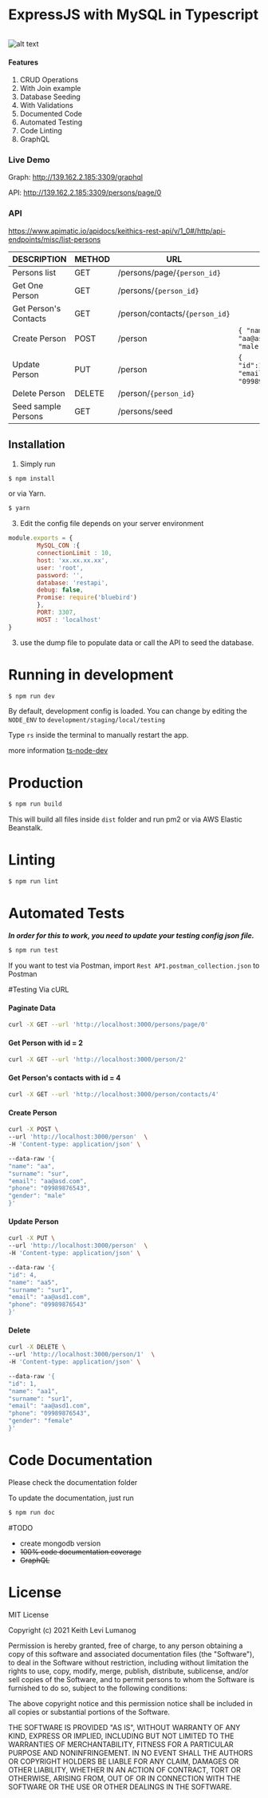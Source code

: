 # ExpressJS with MySQL in Typescript
[![<TypescriptMySQLExpress>](https://circleci.com/gh/keithics/express-typescript-mysql.svg?style=svg)](<LINK>)

![alt text][logo]

[logo]: https://github.com/keithics/express-typescript-mysql/blob/Staging/logo/logo.png "Logo"
#### Features
1. CRUD Operations
2. With Join example
3. Database Seeding
4. With Validations
5. Documented Code
6. Automated Testing
7. Code Linting
8. GraphQL

### Live Demo
Graph: http://139.162.2.185:3309/graphql

API: http://139.162.2.185:3309/persons/page/0


### API
https://www.apimatic.io/apidocs/keithics-rest-api/v/1_0#/http/api-endpoints/misc/list-persons


| DESCRIPTION | METHOD | URL | JSON PARAMS |
| ------ | ------ |------ |------ |
| Persons list | GET | /persons/page/`{person_id}` | |
| Get One Person | GET | /persons/`{person_id}` | |
| Get Person's Contacts | GET | /person/contacts/`{person_id}` | |
| Create Person | POST | /person | `{ "name":"aa","surname":"sur","email": "aa@asd.com","phone": "09989876543","gender": "male"}`
| Update Person | PUT | /person | `{ "id":1,"name":"aa1","surname":"sur1","email": "email1@gmail.com","phone": "09989876543","gender": "male"}`
| Delete Person | DELETE | /person/`{person_id}` | |
| Seed sample Persons | GET | /persons/seed | |

## Installation

1. Simply run
```bash
$ npm install 
```

or via Yarn.
```bash
$ yarn 
```
3. Edit the config file depends on your server environment
```javascript
module.exports = {
        MySQL_CON :{
        connectionLimit : 10,
        host: 'xx.xx.xx.xx',
        user: 'root',
        password: '',
        database: 'restapi',
        debug: false,
        Promise: require('bluebird')
        },
        PORT: 3307,
        HOST : 'localhost'
}

```

3. use the dump file to populate data or call the API to seed the database.

# Running in development
```bash
$ npm run dev
```
By default, development config is loaded. You can change by editing the `NODE_ENV` to `development/staging/local/testing`

Type `rs` inside the terminal to manually restart the app.

more information [ts-node-dev](https://www.npmjs.com/package/ts-node-dev)

# Production

```bash
$ npm run build
```
This will build all files inside `dist` folder and run pm2 or via AWS Elastic Beanstalk.

# Linting

```bash
$ npm run lint
```

# Automated Tests
**_In order for this to work, you need to update your testing config json file._**

```bash
$ npm run test
```

If you want to test via Postman, import `Rest API.postman_collection.json` to Postman

#Testing Via cURL

#### Paginate Data
```bash
curl -X GET --url 'http://localhost:3000/persons/page/0'
````

#### Get Person with id = 2
```bash
curl -X GET --url 'http://localhost:3000/person/2'
````

#### Get Person's contacts with id = 4
```bash
curl -X GET --url 'http://localhost:3000/person/contacts/4' 
````

#### Create Person
```bash
curl -X POST \
--url 'http://localhost:3000/person'  \
-H 'Content-type: application/json' \

--data-raw '{
"name": "aa",
"surname": "sur",
"email": "aa@asd.com",
"phone": "09989876543",
"gender": "male"
}'
````

#### Update Person
```bash
curl -X PUT \
--url 'http://localhost:3000/person'  \
-H 'Content-type: application/json' \

--data-raw '{
"id": 4,
"name": "aa5",
"surname": "sur1",
"email": "aa@asd1.com",
"phone": "09989876543"
}'
````

#### Delete
```bash
curl -X DELETE \
--url 'http://localhost:3000/person/1'  \
-H 'Content-type: application/json' \

--data-raw '{
"id": 1,
"name": "aa1",
"surname": "sur1",
"email": "aa@asd1.com",
"phone": "09989876543",
"gender": "female"
}'
````

# Code Documentation
Please check the documentation folder

To update the documentation, just run
```bash
$ npm run doc
```

#TODO

* create mongodb version
* ~~100% code documentation coverage~~
* ~~GraphQL~~

# License

MIT License

Copyright (c) 2021 Keith Levi Lumanog

Permission is hereby granted, free of charge, to any person obtaining a copy
of this software and associated documentation files (the "Software"), to deal
in the Software without restriction, including without limitation the rights
to use, copy, modify, merge, publish, distribute, sublicense, and/or sell
copies of the Software, and to permit persons to whom the Software is
furnished to do so, subject to the following conditions:

The above copyright notice and this permission notice shall be included in all
copies or substantial portions of the Software.

THE SOFTWARE IS PROVIDED "AS IS", WITHOUT WARRANTY OF ANY KIND, EXPRESS OR
IMPLIED, INCLUDING BUT NOT LIMITED TO THE WARRANTIES OF MERCHANTABILITY,
FITNESS FOR A PARTICULAR PURPOSE AND NONINFRINGEMENT. IN NO EVENT SHALL THE
AUTHORS OR COPYRIGHT HOLDERS BE LIABLE FOR ANY CLAIM, DAMAGES OR OTHER
LIABILITY, WHETHER IN AN ACTION OF CONTRACT, TORT OR OTHERWISE, ARISING FROM,
OUT OF OR IN CONNECTION WITH THE SOFTWARE OR THE USE OR OTHER DEALINGS IN THE
SOFTWARE.



[https://github.com/microsoft/TypeScript-Node-Starter]: https://github.com/microsoft/TypeScript-Node-Starter
